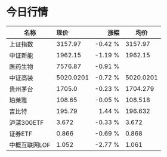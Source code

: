 # 今日行情
| 名称 | 现价 | 涨幅 | 均价 |
|--------|:--------|--------:|--------|
| 上证指数 | 3157.97 | -0.42 %| 3157.97 
| 中证新能 | 1962.15 | -1.19 %| 1962.15 
| 医药生物 | 7576.87 | -0.91 %|  
| 中证高装 | 5020.0201 | -0.72 %| 5020.0201 
| 贵州茅台 | 1705.0 | -0.23 %| 1704.279 
| 珀莱雅 | 108.65 | -0.05 %| 108.518 
| 吉比特 | 195.79 | 1.44 %| 196.632 
| 沪深300ETF | 3.672 | -0.33 %| 3.672 
| 证券ETF | 0.866 | -0.69 %| 0.868 
| 中概互联网LOF | 1.052 | -2.77 %| 1.061 
